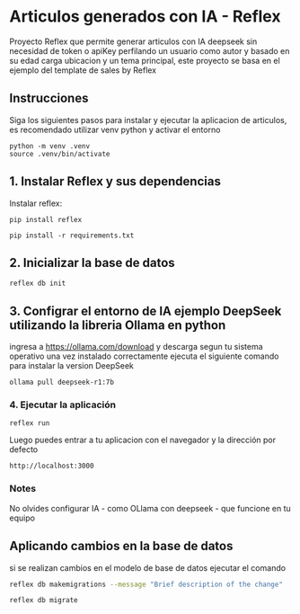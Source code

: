 # Articulos generados con IA - Reflex
Proyecto Reflex que permite generar articulos con IA deepseek sin necesidad de token o apiKey perfilando un usuario como autor y basado en su edad carga ubicacion y un tema principal, este proyecto se basa en el ejemplo del template de sales by Reflex


## Instrucciones
Siga los siguientes pasos para instalar y ejecutar la aplicacion de articulos, es recomendado utilizar venv python y activar el entorno

```shell
python -m venv .venv
source .venv/bin/activate
```

## 1. Instalar Reflex y sus dependencias
Instalar reflex:

```shell
pip install reflex
```

```shell
pip install -r requirements.txt
```

## 2. Inicializar la base de datos

```shell
reflex db init
```

## 3. Configrar el entorno de IA ejemplo DeepSeek utilizando la libreria Ollama en python
ingresa a https://ollama.com/download y descarga segun tu sistema operativo
una vez instalado correctamente ejecuta el siguiente comando para instalar la version DeepSeek

```shell
ollama pull deepseek-r1:7b
```

### 4. Ejecutar la aplicación

```shell
reflex run
```
Luego puedes entrar a tu aplicacion con el navegador y la dirección por defecto

```shell
http://localhost:3000
```

### Notes
No olvides configurar IA - como OLlama con deepseek - que funcione en tu equipo

## Aplicando cambios en la base de datos

si se realizan cambios en el modelo de base de datos ejecutar el comando

```bash
reflex db makemigrations --message "Brief description of the change"
```

```bash
reflex db migrate
```
